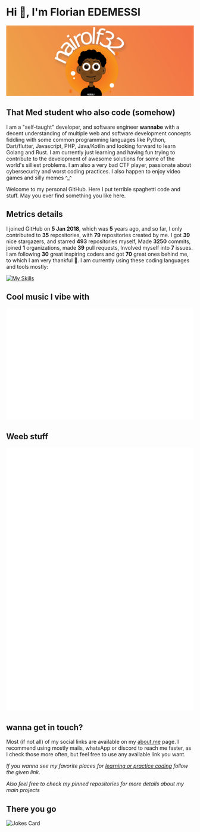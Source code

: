 # Hi 👾, I'm Florian EDEMESSI

<img src="/images/banner.jpg" alt="florian edemessi nairolf32 banner">

## That Med student who also code (somehow)

I am a "self-taught" developer, and software engineer **wannabe** with a decent understanding of multiple web and software development concepts fiddling with some common programming languages like Python, Dart/flutter, Javascript, PHP, Java/Kotlin and looking forward to learn Golang and Rust. I am currently just learning and having fun trying to contribute to the development of awesome solutions for some of the world's silliest problems. I am also a very bad CTF player, passionate about cybersecurity and worst coding practices. I also happen to enjoy video games and silly memes ^_^

Welcome to my personal GitHub. Here I put terrible spaghetti code and stuff. May you ever find something you like here.

## Metrics details

I joined GitHub on **5 Jan 2018**, which was **5** years ago, and so far, I only contributed to **35** repositories, with **79** repositories created by me. I got **39** nice stargazers, and starred **493** repositories myself, Made **3250** commits, joined **1** organizations, made **39** pull requests, Involved myself into **7** issues. I am following **30** great inspiring coders and got **70** great ones behind me, to which I am very thankful 💛. I am currently using these coding languages and tools mostly:

[![My Skills](https://skillicons.dev/icons?i=linux,bash,c,js,python,php,java,kotlin,flutter,golang)](https://skillicons.dev)

## Cool music I vibe with

<img src="https://github.com/nair0lf32/nair0lf32/blob/main/.cache/nairolf-music.svg">

## Weeb stuff

<img src="https://github.com/nair0lf32/nair0lf32/blob/main/.cache/nairolf-anilist.svg">

## wanna get in touch?

Most (if not all) of my social links are available on my [about.me](https://about.me/florian_edemessi) page. I recommend using mostly mails, whatsApp or discord to reach me faster, as I check those more often, but feel free to use any available link you want.

*If you wanna see my favorite places for [learning or practice coding](https://github.com/nair0lf32/challenger) follow the given link.*

*Also feel free to check my pinned repositories for more details about my main projects*

## There you go

![Jokes Card](https://readme-jokes.vercel.app/api?hideBorder)
